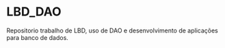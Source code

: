 # LBD_DAO
Repositorio trabalho de LBD, uso de DAO e desenvolvimento de aplicações para banco de dados.
